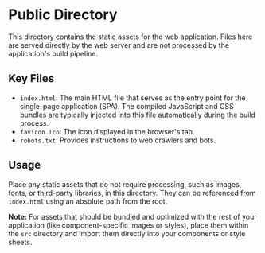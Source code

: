 # Public Directory

This directory contains the static assets for the web application. Files here are served directly by the web server and are not processed by the application's build pipeline.

## Key Files

-   `index.html`: The main HTML file that serves as the entry point for the single-page application (SPA). The compiled JavaScript and CSS bundles are typically injected into this file automatically during the build process.
-   `favicon.ico`: The icon displayed in the browser's tab.
-   `robots.txt`: Provides instructions to web crawlers and bots.

## Usage

Place any static assets that do not require processing, such as images, fonts, or third-party libraries, in this directory. They can be referenced from `index.html` using an absolute path from the root.

**Note:** For assets that should be bundled and optimized with the rest of your application (like component-specific images or styles), place them within the `src` directory and import them directly into your components or style sheets.
